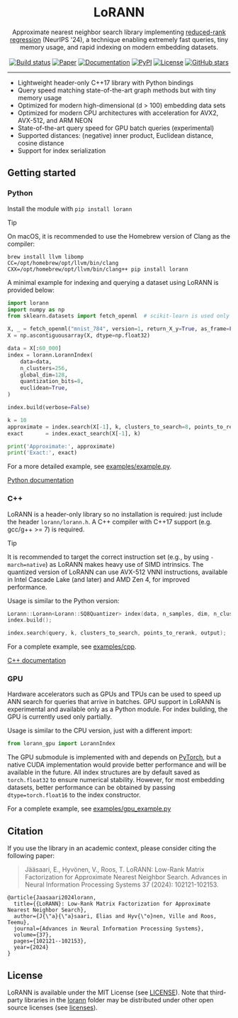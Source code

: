 <h1 align="center">LoRANN</h1>
<div align="center">
Approximate nearest neighbor search library implementing <a href="https://arxiv.org/abs/2410.18926">reduced-rank regression</a> (NeurIPS '24), a technique enabling extremely fast queries, tiny memory usage, and rapid indexing on modern embedding datasets.
</div>
<br/>

<div align="center">
    <a href="https://github.com/ejaasaari/lorann/actions/workflows/build.yml"><img src="https://github.com/ejaasaari/lorann/actions/workflows/build.yml/badge.svg" alt="Build status" /></a>
    <a href="https://arxiv.org/abs/2410.18926"><img src="https://img.shields.io/badge/Paper-NeurIPS%3A_LoRANN-salmon" alt="Paper" /></a>
    <a href="https://ejaasaari.github.io/lorann"><img src="https://img.shields.io/badge/api-reference-blue.svg" alt="Documentation" /></a>
    <a href="https://pypi.org/project/lorann/"><img src="https://img.shields.io/pypi/v/lorann?color=blue" alt="PyPI" /></a>
    <a href="https://github.com/ejaasaari/lorann/blob/master/LICENSE"><img src="https://img.shields.io/github/license/ejaasaari/lorann" alt="License" /></a>
    <a href="https://github.com/ejaasaari/lorann/stargazers"><img src="https://img.shields.io/github/stars/ejaasaari/lorann" alt="GitHub stars" /></a>
</div>

---

- Lightweight header-only C++17 library with Python bindings
- Query speed matching state-of-the-art graph methods but with tiny memory usage
- Optimized for modern high-dimensional (d > 100) embedding data sets
- Optimized for modern CPU architectures with acceleration for AVX2, AVX-512, and ARM NEON
- State-of-the-art query speed for GPU batch queries (experimental)
- Supported distances: (negative) inner product, Euclidean distance, cosine distance
- Support for index serialization

## Getting started

### Python

Install the module with `pip install lorann`

> [!TIP]
> On macOS, it is recommended to use the Homebrew version of Clang as the compiler:

```shell script
brew install llvm libomp
CC=/opt/homebrew/opt/llvm/bin/clang CXX=/opt/homebrew/opt/llvm/bin/clang++ pip install lorann
```

A minimal example for indexing and querying a dataset using LoRANN is provided below:

```python
import lorann
import numpy as np
from sklearn.datasets import fetch_openml  # scikit-learn is used only for loading the data

X, _ = fetch_openml("mnist_784", version=1, return_X_y=True, as_frame=False)
X = np.ascontiguousarray(X, dtype=np.float32)

data = X[:60_000]
index = lorann.LorannIndex(
    data=data,
    n_clusters=256,
    global_dim=128,
    quantization_bits=8,
    euclidean=True,
)

index.build(verbose=False)

k = 10
approximate = index.search(X[-1], k, clusters_to_search=8, points_to_rerank=100)
exact       = index.exact_search(X[-1], k)

print('Approximate:', approximate)
print('Exact:', exact)
```

For a more detailed example, see [examples/example.py](examples/example.py).

[Python documentation](https://eliasjaasaari.com/lorann/python.html)

### C++

LoRANN is a header-only library so no installation is required: just include the header `lorann/lorann.h`. A C++ compiler with C++17 support (e.g. gcc/g++ >= 7) is required.

> [!TIP]
> It is recommended to target the correct instruction set (e.g., by using `-march=native`) as LoRANN makes heavy use of SIMD intrinsics. The quantized version of LoRANN can use AVX-512 VNNI instructions, available in Intel Cascade Lake (and later) and AMD Zen 4, for improved performance.

Usage is similar to the Python version:

```cpp
Lorann::Lorann<Lorann::SQ8Quantizer> index(data, n_samples, dim, n_clusters, global_dim);
index.build();

index.search(query, k, clusters_to_search, points_to_rerank, output);
```

For a complete example, see [examples/cpp](examples/cpp).

[C++ documentation](https://eliasjaasaari.com/lorann/cpp.html)

### GPU

Hardware accelerators such as GPUs and TPUs can be used to speed up ANN search for queries that arrive in batches. GPU support in LoRANN is experimental and available only as a Python module. For index building, the GPU is currently used only partially.

Usage is similar to the CPU version, just with a different import:

```python
from lorann_gpu import LorannIndex
```

The GPU submodule is implemented with and depends on [PyTorch](https://pytorch.org/), but a native CUDA implementation would provide better performance and will be available in the future. All index structures are by default saved as `torch.float32` to ensure numerical stability. However, for most embedding datasets, better performance can be obtained by passing `dtype=torch.float16` to the index constructor.

For a complete example, see [examples/gpu_example.py](examples/gpu_example.py)

## Citation

If you use the library in an academic context, please consider citing the following paper:

> Jääsaari, E., Hyvönen, V., Roos, T. LoRANN: Low-Rank Matrix Factorization for Approximate Nearest Neighbor Search. Advances in Neural Information Processing Systems 37 (2024): 102121-102153.

~~~~
@article{Jaasaari2024lorann,
  title={{LoRANN}: Low-Rank Matrix Factorization for Approximate Nearest Neighbor Search},
  author={J{\"a}{\"a}saari, Elias and Hyv{\"o}nen, Ville and Roos, Teemu},
  journal={Advances in Neural Information Processing Systems},
  volume={37},
  pages={102121--102153},
  year={2024}
}
~~~~

## License

LoRANN is available under the MIT License (see [LICENSE](LICENSE)). Note that third-party libraries in the [lorann](lorann) folder may be distributed under other open source licenses (see [licenses](licenses)).
